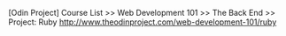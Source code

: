 [Odin Project] Course List >> Web Development 101 >> The Back End >> Project: Ruby
http://www.theodinproject.com/web-development-101/ruby